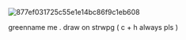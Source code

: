 
![877ef031725c55e1e14bc86f9c1eb608](https://github.com/user-attachments/assets/988c1b10-910d-4282-a47c-eec9c60b238d)

greenname me . draw on strwpg ( c + h always pls )
